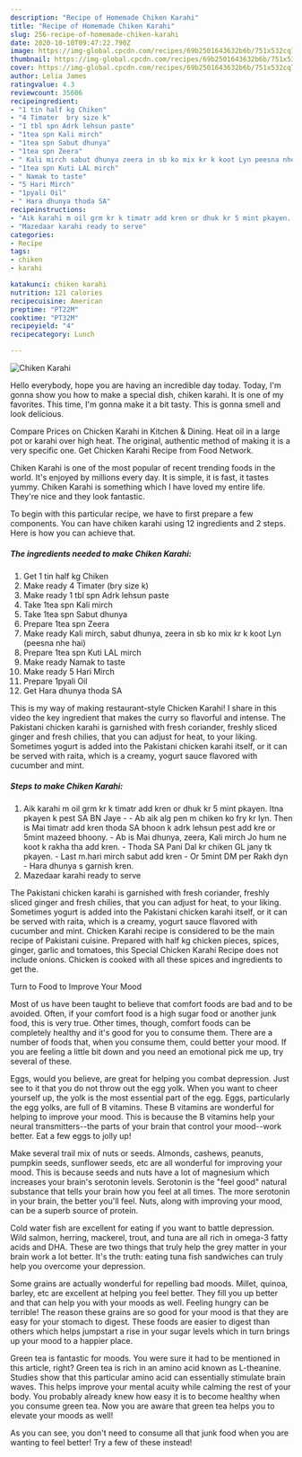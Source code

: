 ```yaml
---
description: "Recipe of Homemade Chiken Karahi"
title: "Recipe of Homemade Chiken Karahi"
slug: 256-recipe-of-homemade-chiken-karahi
date: 2020-10-10T09:47:22.790Z
image: https://img-global.cpcdn.com/recipes/69b2501643632b6b/751x532cq70/chiken-karahi-recipe-main-photo.jpg
thumbnail: https://img-global.cpcdn.com/recipes/69b2501643632b6b/751x532cq70/chiken-karahi-recipe-main-photo.jpg
cover: https://img-global.cpcdn.com/recipes/69b2501643632b6b/751x532cq70/chiken-karahi-recipe-main-photo.jpg
author: Lelia James
ratingvalue: 4.3
reviewcount: 35606
recipeingredient:
- "1 tin half kg Chiken"
- "4 Timater  bry size k"
- "1 tbl spn Adrk lehsun paste"
- "1tea spn Kali mirch"
- "1tea spn Sabut dhunya"
- "1tea spn Zeera"
- " Kali mirch sabut dhunya zeera in sb ko mix kr k koot Lyn peesna nhe hai"
- "1tea spn Kuti LAL mirch"
- " Namak to taste"
- "5 Hari Mirch"
- "1pyali Oil"
- " Hara dhunya thoda SA"
recipeinstructions:
- "Aik karahi m oil grm kr k timatr add kren or dhuk kr 5 mint pkayen. Itna pkayen k pest SA BN Jaye  Ab aik alg pen m chiken ko fry kr lyn. Then is Mai timatr add kren thoda SA bhoon k adrk lehsun pest add kre or 5mint mazeed bhoony. Ab is Mai dhunya, zeera, Kali mirch Jo hum ne koot k rakha tha add kren. Thoda SA Pani Dal kr chiken GL jany tk pkayen. Last m.hari mirch sabut add kren Or 5mint DM per Rakh dyn  Hara dhunya s garnish kren."
- "Mazedaar karahi ready to serve"
categories:
- Recipe
tags:
- chiken
- karahi

katakunci: chiken karahi 
nutrition: 121 calories
recipecuisine: American
preptime: "PT22M"
cooktime: "PT32M"
recipeyield: "4"
recipecategory: Lunch

---
```



![Chiken Karahi](https://img-global.cpcdn.com/recipes/69b2501643632b6b/751x532cq70/chiken-karahi-recipe-main-photo.jpg)

Hello everybody, hope you are having an incredible day today. Today, I'm gonna show you how to make a special dish, chiken karahi. It is one of my favorites. This time, I'm gonna make it a bit tasty. This is gonna smell and look delicious.

Compare Prices on Chicken Karahi in Kitchen &amp; Dining. Heat oil in a large pot or karahi over high heat. The original, authentic method of making it is a very specific one. Get Chicken Karahi Recipe from Food Network.

Chiken Karahi is one of the most popular of recent trending foods in the world. It's enjoyed by millions every day. It is simple, it is fast, it tastes yummy. Chiken Karahi is something which I have loved my entire life. They're nice and they look fantastic.


To begin with this particular recipe, we have to first prepare a few components. You can have chiken karahi using 12 ingredients and 2 steps. Here is how you can achieve that.

<!--inarticleads1-->

##### The ingredients needed to make Chiken Karahi:

1. Get 1 tin half kg Chiken
1. Make ready 4 Timater  (bry size k)
1. Make ready 1 tbl spn Adrk lehsun paste
1. Take 1tea spn Kali mirch
1. Take 1tea spn Sabut dhunya
1. Prepare 1tea spn Zeera
1. Make ready  Kali mirch, sabut dhunya, zeera in sb ko mix kr k koot Lyn (peesna nhe hai)
1. Prepare 1tea spn Kuti LAL mirch
1. Make ready  Namak to taste
1. Make ready 5 Hari Mirch
1. Prepare 1pyali Oil
1. Get  Hara dhunya thoda SA


This is my way of making restaurant-style Chicken Karahi! I share in this video the key ingredient that makes the curry so flavorful and intense. The Pakistani chicken karahi is garnished with fresh coriander, freshly sliced ginger and fresh chilies, that you can adjust for heat, to your liking. Sometimes yogurt is added into the Pakistani chicken karahi itself, or it can be served with raita, which is a creamy, yogurt sauce flavored with cucumber and mint. 

<!--inarticleads2-->

##### Steps to make Chiken Karahi:

1. Aik karahi m oil grm kr k timatr add kren or dhuk kr 5 mint pkayen. Itna pkayen k pest SA BN Jaye -  - Ab aik alg pen m chiken ko fry kr lyn. Then is Mai timatr add kren thoda SA bhoon k adrk lehsun pest add kre or 5mint mazeed bhoony. - Ab is Mai dhunya, zeera, Kali mirch Jo hum ne koot k rakha tha add kren. - Thoda SA Pani Dal kr chiken GL jany tk pkayen. - Last m.hari mirch sabut add kren - Or 5mint DM per Rakh dyn  - Hara dhunya s garnish kren.
1. Mazedaar karahi ready to serve


The Pakistani chicken karahi is garnished with fresh coriander, freshly sliced ginger and fresh chilies, that you can adjust for heat, to your liking. Sometimes yogurt is added into the Pakistani chicken karahi itself, or it can be served with raita, which is a creamy, yogurt sauce flavored with cucumber and mint. Chicken Karahi recipe is considered to be the main recipe of Pakistani cuisine. Prepared with half kg chicken pieces, spices, ginger, garlic and tomatoes, this Special Chicken Karahi Recipe does not include onions. Chicken is cooked with all these spices and ingredients to get the. 

Turn to Food to Improve Your Mood


Most of us have been taught to believe that comfort foods are bad and to be avoided. Often, if your comfort food is a high sugar food or another junk food, this is very true. Other times, though, comfort foods can be completely healthy and it's good for you to consume them. There are a number of foods that, when you consume them, could better your mood. If you are feeling a little bit down and you need an emotional pick me up, try several of these.

Eggs, would you believe, are great for helping you combat depression. Just see to it that you do not throw out the egg yolk. When you want to cheer yourself up, the yolk is the most essential part of the egg. Eggs, particularly the egg yolks, are full of B vitamins. These B vitamins are wonderful for helping to improve your mood. This is because the B vitamins help your neural transmitters--the parts of your brain that control your mood--work better. Eat a few eggs to jolly up!

Make several trail mix of nuts or seeds. Almonds, cashews, peanuts, pumpkin seeds, sunflower seeds, etc are all wonderful for improving your mood. This is because seeds and nuts have a lot of magnesium which increases your brain's serotonin levels. Serotonin is the "feel good" natural substance that tells your brain how you feel at all times. The more serotonin in your brain, the better you'll feel. Nuts, along with improving your mood, can be a superb source of protein.

Cold water fish are excellent for eating if you want to battle depression. Wild salmon, herring, mackerel, trout, and tuna are all rich in omega-3 fatty acids and DHA. These are two things that truly help the grey matter in your brain work a lot better. It's the truth: eating tuna fish sandwiches can truly help you overcome your depression. 

Some grains are actually wonderful for repelling bad moods. Millet, quinoa, barley, etc are excellent at helping you feel better. They fill you up better and that can help you with your moods as well. Feeling hungry can be terrible! The reason these grains are so good for your mood is that they are easy for your stomach to digest. These foods are easier to digest than others which helps jumpstart a rise in your sugar levels which in turn brings up your mood to a happier place.

Green tea is fantastic for moods. You were sure it had to be mentioned in this article, right? Green tea is rich in an amino acid known as L-theanine. Studies show that this particular amino acid can essentially stimulate brain waves. This helps improve your mental acuity while calming the rest of your body. You probably already knew how easy it is to become healthy when you consume green tea. Now you are aware that green tea helps you to elevate your moods as well!

As you can see, you don't need to consume all that junk food when you are wanting to feel better! Try a few of these instead!


